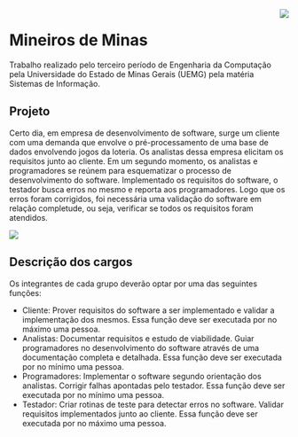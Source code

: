 <img src="http://www.uemg.br/images/Logo_uemg.jpg" align="right" />

Mineiros de Minas
===========================================

Trabalho realizado pelo terceiro período de Engenharia da Computação pela Universidade do Estado de Minas Gerais (UEMG) pela matéria Sistemas de Informação.

## Projeto ##

Certo dia, em empresa de desenvolvimento de software, surge um cliente com uma demanda que envolve o pré-processamento de uma base de dados envolvendo jogos da loteria. Os analistas dessa empresa elicitam os requisitos junto ao cliente. Em um segundo momento, os analistas e programadores se reúnem para esquematizar o processo de desenvolvimento do software. Implementado os requisitos do software, o testador busca erros no mesmo e reporta aos programadores. Logo que os erros foram corrigidos, foi necessária uma validação do software em relação completude, ou seja, verificar se todos os requisitos foram atendidos.

<img src="https://github.com/rony-freitas/uemg-trabalho-sistemas-informacao/blob/master/loto-mania/print.png" align="center" />

## Descrição dos cargos ##

Os integrantes de cada grupo deverão optar por uma das seguintes funções:

* Cliente: Prover requisitos do software a ser implementado e validar a implementação dos mesmos. Essa função deve ser executada por no máximo uma pessoa.
* Analistas: Documentar requisitos e estudo de viabilidade. Guiar programadores no desenvolvimento do software através de uma documentação completa e detalhada. Essa função deve ser executada por no mínimo uma pessoa.
* Programadores: Implementar o software segundo orientação dos analistas. Corrigir falhas apontadas pelo testador. Essa função deve ser executada por no mínimo uma pessoa.
* Testador: Criar rotinas de teste para detectar erros no software. Validar requisitos implementados junto ao cliente. Essa função deve ser executada por no máximo uma pessoa.
